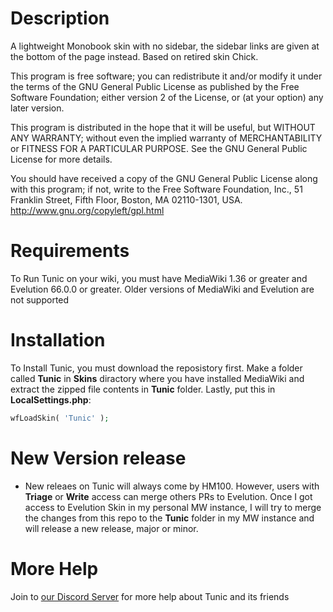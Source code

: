 # Description
A lightweight Monobook skin with no sidebar, the sidebar links are
given at the bottom of the page instead. Based on retired skin Chick.

This program is free software; you can redistribute it and/or modify
it under the terms of the GNU General Public License as published by
the Free Software Foundation; either version 2 of the License, or
(at your option) any later version.

This program is distributed in the hope that it will be useful,
but WITHOUT ANY WARRANTY; without even the implied warranty of
MERCHANTABILITY or FITNESS FOR A PARTICULAR PURPOSE. See the
GNU General Public License for more details.

You should have received a copy of the GNU General Public License along
with this program; if not, write to the Free Software Foundation, Inc.,
51 Franklin Street, Fifth Floor, Boston, MA 02110-1301, USA.
http://www.gnu.org/copyleft/gpl.html


# Requirements
To Run Tunic on your wiki, you must have MediaWiki 1.36 or greater and Evelution 66.0.0 or greater. Older versions of MediaWiki and Evelution are not supported

# Installation
To Install Tunic, you must download the reposistory first. Make a folder called **Tunic** in **Skins** diractory where you have installed MediaWiki and extract the zipped file contents in **Tunic** folder.  Lastly, put this in **LocalSettings.php**:
```php
wfLoadSkin( 'Tunic' );
```

# New Version release
- New releaes on Tunic will always come by HM100. However, users with **Triage** or **Write** access can merge others PRs to Evelution. Once I got access to Evelution Skin in my personal MW instance, I will try to merge the changes from this repo to the **Tunic** folder in my MW instance and will release a new release, major or minor.

# More Help
Join to [our Discord Server](https://discord.gg/a6FbV6zWFs) for more help about Tunic and its friends
